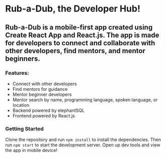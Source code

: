 # Rub-a-Dub, the Developer Hub!

## Rub-a-Dub is a mobile-first app created using Create React App and React.js. The app is made for developers to connect and collaborate with other developers, find mentors, and mentor beginners.

### Features: 
- Connect with other developers
- Find mentors for guidance
- Mentor beginner developers
- Mentor search by name, programming language, spoken language, or location
- Backend powered by elephantSQL
- Frontend powered by React.js


### Getting Started
Clone the repository and run `npm install` to install the dependencies. Then run `npm start` to start the development server.
Open up dev tools and view the app in mobile device! 
